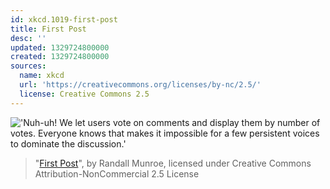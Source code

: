 ```yaml
---
id: xkcd.1019-first-post
title: First Post
desc: ''
updated: 1329724800000
created: 1329724800000
sources:
  name: xkcd
  url: 'https://creativecommons.org/licenses/by-nc/2.5/'
  license: Creative Commons 2.5
---
```

!['Nuh-uh! We let users vote on comments and display them by number of votes. Everyone knows that makes it impossible for a few persistent voices to dominate the discussion.'](https://imgs.xkcd.com/comics/first_post.png)
> "[First Post](https://xkcd.com/1019/)", by Randall Munroe, licensed under Creative Commons Attribution-NonCommercial 2.5 License
